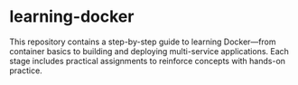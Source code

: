 # learning-docker
This repository contains a step-by-step guide to learning Docker—from container basics to building and deploying multi-service applications. Each stage includes practical assignments to reinforce concepts with hands-on practice.
